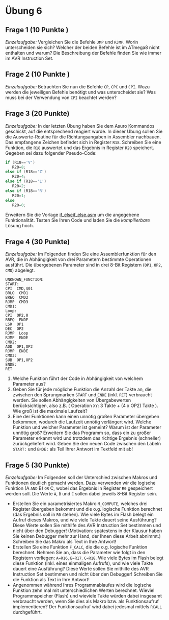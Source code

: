# Übung 6
## Frage 1 (10 Punkte )

*Einzelaufgabe:* Vergleichen Sie die Befehle `JMP` und `RJMP`. Worin unterscheiden sie sich? Welcher der beiden Befehle ist im ATmega8 nicht enthalten und warum? Die Beschreibung der Befehle finden Sie wie immer im AVR Instruction Set.

## Frage 2 (10 Punkte )

*Einzelaufgabe:* Betrachten Sie nun die Befehle `CP`, `CPC` und `CPI`. Wozu werden die jeweiligen Befehle benötigt und was unterscheidet sie? Was muss bei der Verwendung von `CPI` beachtet werden?

## Frage 3 (20 Punkte)

*Einzelaufgabe:* In der letzten Übung haben Sie dem Asuro Kommandos geschickt, auf die entsprechend reagiert wurde. In dieser Übung sollen Sie die Auswerte-Routine für die Richtungsangaben in Assembler nachbauen. Das empfangene Zeichen befindet sich in Register `R18`. Schreiben Sie eine Funktion, die `R18` auswertet und das Ergebnis in Register `R20` speichert. Gegeben sei dazu folgender Pseudo-Code:
```C
if (R18=='V')
   R20=8;
else if (R18=='Z')
   R20=4;
else if (R18=='L')
   R20=2;
else if (R18=='R')
   R20=1;
else
   R20=0;
```

Erweitern Sie die Vorlage [if_elseif_else.asm](if_elseif_else\(korrigiert\).asm) um die angegebene Funktionalität. Testen Sie Ihren Code und laden Sie die *kompilierbare* Lösung hoch.

## Frage 4 (30 Punkte)

*Einzelaufgabe:* Im Folgenden finden Sie eine Assemblerfunktion für den AVR, die in Abhängigkeit von drei Parametern bestimmte Operationen ausführt. Die übergebenen Parameter sind in drei 8-Bit Registern (`OP1`, `OP2`, `CMD`) abgelegt.

```Assembly
UNKNOWN_FUNCTION:
START:
CPI  CMD,$01
BRLO  CMD1
BREQ  CMD2
RJMP  CMD3
CMD1:
Loop:
CPI  OP2,0
BREQ  ENDE
LSR  OP1
DEC  OP2
RJMP  Loop
RJMP  ENDE
CMD2:
ADD  OP1,OP2
RJMP  ENDE
CMD3:
SUB  OP1,OP2
ENDE:
RET
```

1. Welche Funktion führt der Code in Abhängigkeit von welchem Parameter aus?
2. Geben Sie für jede mögliche Funktion die Anzahl der Takte an, die zwischen den Sprungmarken `START` und `ENDE` (inkl. `RET`) verbraucht werden. Sie sollen Abhängigkeiten von Übergabewerten berücksichtigen, also z.B. ( Operation `XY`: 3 Takte + (4 x OP2) Takte ). Wie groß ist die maximale Laufzeit?
3. Eine der Funktionen kann einen unnötig großen Parameter übergeben bekommen, wodurch die Laufzeit unnötig verlängert wird. Welche Funktion und welcher Parameter ist gemeint? Warum ist der Parameter unnötig groß? Erweitern Sie das Programm so, dass ein zu großer Parameter erkannt wird und trotzdem das richtige Ergebnis (schneller) zurückgeliefert wird. Geben Sie den neuen Code zwischen den Labeln `START:` und `ENDE:` als Teil Ihrer Antwort im Textfeld mit ab!


## Frage 5 (30 Punkte)

*Einzelaufgabe:* Im Folgenden soll der Unterschied zwischen Makros und Funktionen deutlich gemacht werden. Dazu verwenden wir die logische Funktion (A `AND` B) `OR` C, wobei das Ergebnis in Register `R0` gespeichert werden soll. Die Werte `A`, `B` und `C` sollen dabei jeweils 8-Bit Register sein.

- Erstellen Sie ein parametrisiertes Makro `M_COMPUTE`, welches drei Register übergeben bekommt und die o.g. logische Funktion berechnet (das Ergebnis soll in `R0` stehen). Wie viele Bytes im Flash belegt ein Aufruf dieses Makros, und wie viele Takte dauert seine Ausführung? Diese Werte sollen Sie mithilfe des AVR Instruction Set bestimmen und nicht über den Debugger! (Motivation: spätestens in der Klausur haben Sie keinen Debugger mehr zur Hand, der Ihnen diese Arbeit abnimmt.) Schreiben Sie das Makro als Text in Ihre Antwort!
- Erstellen Sie eine Funktion `F_CALC`, die die o.g. logische Funktion berechnet. Nehmen Sie an, dass die Parameter wie folgt in den Registern vorliegen:
  `A=R16`, `B=R17`. `C=R18`.
  Wie viele Bytes im Flash belegt diese Funktion (inkl. eines einmaligen Aufrufs), und wie viele Takte dauert eine Ausführung? Diese Werte sollen Sie mithilfe des AVR Instruction Set bestimmen und nicht über den Debugger!
  Schreiben Sie die Funktion als Text in Ihre Antwort!
- Angenommen während Ihres Programmablaufes wird die logische Funktion zehn mal mit unterschiedlichen Werten berechnet.
  Wieviel Programmspeicher (Flash) und wieviele Takte würden dabei insgesamt verbraucht werden, wenn Sie dies als Makro bzw. als Funktionsaufruf implementieren? Der Funktionsaufruf wird dabei jedesmal mittels `RCALL` durchgeführt.
